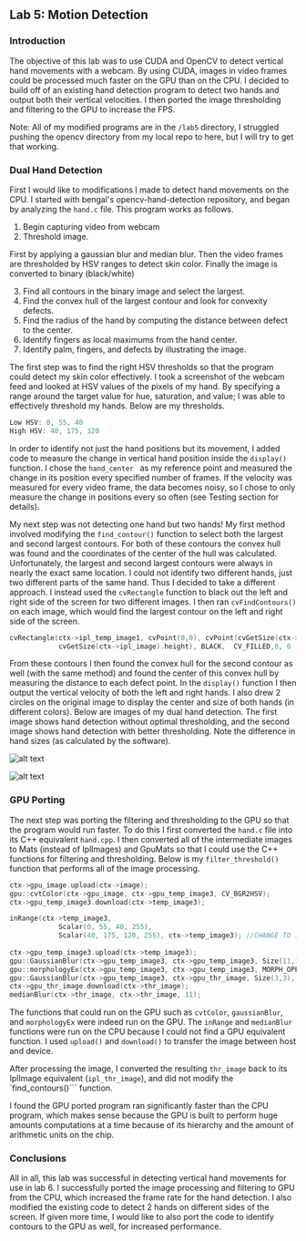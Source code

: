 ## Lab 5: Motion Detection
### Introduction
The objective of this lab was to use CUDA and OpenCV to detect vertical hand movements with a webcam. By using CUDA, images in video frames could be processed much faster on the GPU than on the CPU. I decided to build off of an existing hand detection program to detect two hands and output both their vertical velocities. I then ported the image thresholding and filtering to the GPU to increase the FPS. 

Note: All of my modified programs are in the ```/lab5``` directory, I struggled pushing the opencv directory from my local repo to here, but I will try to get that working.

### Dual Hand Detection
First I would like to modifications I made to detect hand movements on the CPU. I started with bengal's opencv-hand-detection repository, and began by analyzing the ```hand.c``` file. This program works as follows.

1. Begin capturing video from webcam
2. Threshold image.

First by applying a gaussian blur and median blur.
Then the video frames are thresholded by HSV ranges to detect skin color.
Finally the image is converted to binary (black/white)

3. Find all contours in the binary image and select the largest.
4. Find the convex hull of the largest contour and look for convexity defects.
5. Find the radius of the hand by computing the distance between defect to the center.
6. Identify fingers as local maximums from the hand center.
7. Identify palm, fingers, and defects by illustrating the image.

The first step was to find the right HSV thresholds so that the program could detect my skin color effectively. I took a screenshot of the webcam feed and looked at HSV values of the pixels of my hand. By specifying a range around the target value for hue, saturation, and value; I was able to effectively threshold my hands. Below are my thresholds.

```c
Low HSV: 0, 55, 40
High HSV: 40, 175, 120
```

In order to identify not just the hand positions but its movement, I added code to measure the change in vertical hand position inside the ```display()``` function. I chose the ```hand_center ``` as my reference point and measured the change in its position every specified number of frames. If the velocity was measured for every video frame, the data becomes noisy, so I chose to only measure the change in positions every so often (see Testing section for details). 

My next step was not detecting one hand but two hands! My first method involved modifying the ```find_contour()``` function to select both the largest and second largest contours. For both of these contours the convex hull was found and the coordinates of the center of the hull was calculated. Unfortunately, the largest and second largest contours were always in nearly the exact same location. I could not identify two different hands, just two different parts of the same hand. Thus I decided to take a different approach. I instead used the ```cvRectangle``` function to black out the left and right side of the screen for two different images. I then ran ```cvFindContours()``` on each image, which would find the largest contour on the left and right side of the screen. 
```c
cvRectangle(ctx->ipl_temp_image1, cvPoint(0,0), cvPoint(cvGetSize(ctx->ipl_image).width/2,
            cvGetSize(ctx->ipl_image).height), BLACK,  CV_FILLED,8, 0 );
```
From these contours I then found the convex hull for the second contour as well (with the same method) and found the center of this convex hull by measuring the distance to each defect point. In the ```display()``` function I then output the vertical velocity of both the left and right hands. I also drew 2 circles on the original image to display the center and size of both hands (in different colors). Below are images of my dual hand detection. The first image shows hand detection without optimal thresholding, and the second image shows hand detection with better thresholding. Note the difference in hand sizes (as calculated by the software).

![alt text](http://i.imgur.com/xpXd8qZ.png "Bad thresholding")

![alt text](http://i.imgur.com/rpMfsSO.png "Good thresholding")

### GPU Porting
The next step was porting the filtering and thresholding to the GPU so that the program would run faster. To do this I first converted the ```hand.c``` file into its C++ equivalent ```hand.cpp```. I then converted all of the intermediate images to Mats (instead of IplImages) and GpuMats so that I could use the C++ functions for filtering and thresholding. Below is my ```filter_threshold()``` function that performs all of the image processing.

```c++
ctx->gpu_image.upload(ctx->image);
gpu::cvtColor(ctx->gpu_image, ctx->gpu_temp_image3, CV_BGR2HSV); 
ctx->gpu_temp_image3.download(ctx->temp_image3);  

inRange(ctx->temp_image3,
		    Scalar(0, 55, 40, 255),
		    Scalar(40, 175, 120, 255), ctx->temp_image3); //CHANGE TO 1 CHANNEL
	
ctx->gpu_temp_image3.upload(ctx->temp_image3);
gpu::GaussianBlur(ctx->gpu_temp_image3, ctx->gpu_temp_image3, Size(11,11), 0, 0);
gpu::morphologyEx(ctx->gpu_temp_image3, ctx->gpu_temp_image3, MORPH_OPEN, ctx->kernel);
gpu::GaussianBlur(ctx->gpu_temp_image3, ctx->gpu_thr_image, Size(3,3), 0, 0);
ctx->gpu_thr_image.download(ctx->thr_image);  
medianBlur(ctx->thr_image, ctx->thr_image, 11);
```

The functions that could run on the GPU such as ```cvtColor```, ```gaussianBlur```, and ```morphologyEx``` were indeed run on the GPU. The ```inRange``` and ```medianBlur``` functions were run on the CPU because I could not find a GPU equivalent function. I used ```upload()``` and ```download()``` to transfer the image between host and device. 

After processing the image, I converted the resulting ```thr_image``` back to its IplImage equivalent (```ipl_thr_image```), and did not modify the `find_contours()``` function. 

I found the GPU ported program ran significantly faster than the CPU program, which makes sense because the GPU is built to perform huge amounts computations at a time because of its hierarchy and the amount of arithmetic units on the chip. 

### Conclusions
All in all, this lab was successful in detecting vertical hand movements for use in lab 6. I successfully ported the image processing and filtering to GPU from the CPU, which increased the frame rate for the hand detection. I also modified the existing code to detect 2 hands on different sides of the screen. If given more time, I would like to also port the code to identify contours to the GPU as well, for increased performance. 
